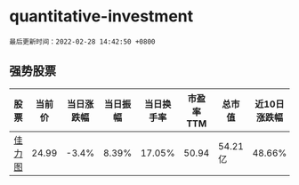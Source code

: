 # quantitative-investment

`最后更新时间：2022-02-28 14:42:50 +0800`

## 强势股票

|股票|当前价|当日涨跌幅|当日振幅|当日换手率|市盈率TTM|总市值|近10日涨跌幅|
|----|----|----|----|----|----|----|----|
|[佳力图](https://xueqiu.com/S/SH603912)|24.99|-3.4%|8.39%|17.05%|50.94|54.21亿|48.66%|
